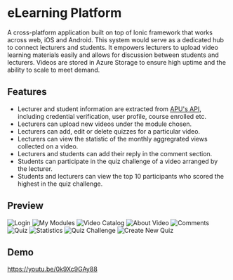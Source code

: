 # eLearning Platform
A cross-platform application built on top of Ionic framework that works across web, iOS and Android. This system would serve as a dedicated hub to connect lecturers and students. It empowers lecturers to upload video learning materials easily and allows for discussion between students and lecturers. Videos are stored in Azure Storage to ensure high uptime and the ability to scale to meet demand.

## Features
* Lecturer and student information are extracted from [APU's API](https://apiit.atlassian.net/wiki/spaces/ITSM/pages/227705179/API+User+Authentication+using+CAS), including credential verification, user profile, course enrolled etc.
* Lecturers can upload new videos under the module chosen.
* Lecturers can add, edit or delete quizzes for a particular video.
* Lecturers can view the statistic of the monthly aggregrated views collected on a video.
* Lecturers and students can add their reply in the comment section.
* Students can participate in the quiz challenge of a video arranged by the lecturer.
* Students and lecturers can view the top 10 participants who scored the highest in the quiz challenge.

## Preview
![Login](https://i.imgur.com/E7U1TrX.png)
![My Modules](https://i.imgur.com/ojPdRYK.png)
![Video Catalog](https://i.imgur.com/krRYTfs.png)
![About Video](https://i.imgur.com/4PhlPEt.png)
![Comments](https://i.imgur.com/6CFwZLu.png)
![Quiz](https://i.imgur.com/vLT0lwB.png)
![Statistics](https://i.imgur.com/ZkTh3VL.png)
![Quiz Challenge](https://i.imgur.com/FobcwzS.png)
![Create New Quiz](https://i.imgur.com/tqmCyD8.png)

## Demo
https://youtu.be/0k9Xc9GAy88
